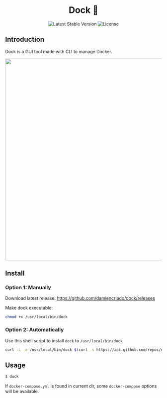 <h1 align="center">Dock 🐳</h1>
<p align="center">
<img src="https://img.shields.io/github/v/release/damiencriado/dock" alt="Latest Stable Version">
<img src="https://img.shields.io/github/license/damiencriado/dock" alt="License">
</p>

## Introduction

Dock is a GUI tool made with CLI to manage Docker.

<img src="https://damiencriado-public.s3.amazonaws.com/github/dock/screen_1.png" width="650">

## Install

### Option 1: Manually
Download latest release: https://github.com/damiencriado/dock/releases

Make dock executable:
```sh
chmod +x /usr/local/bin/dock
```

### Option 2: Automatically
Use this shell script to install `dock` to `/usr/local/bin/dock`
```sh
curl -L -o /usr/local/bin/dock $(curl -s https://api.github.com/repos/damiencriado/dock/releases/latest | grep "browser_" | cut -d\" -f4) && chmod +x /usr/local/bin/dock
```

## Usage

```sh
$ dock
```

If `docker-compose.yml` is found in current dir, some `docker-compose` options will be available.
